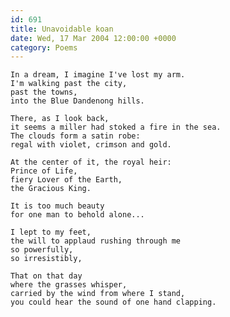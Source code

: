 ```yaml
---
id: 691
title: Unavoidable koan
date: Wed, 17 Mar 2004 12:00:00 +0000
category: Poems
---
```


    In a dream, I imagine I've lost my arm.  
    I'm walking past the city,  
    past the towns,  
    into the Blue Dandenong hills.

    There, as I look back,  
    it seems a miller had stoked a fire in the sea.  
    The clouds form a satin robe:  
    regal with violet, crimson and gold.

    At the center of it, the royal heir:  
    Prince of Life,  
    fiery Lover of the Earth,  
    the Gracious King.

    It is too much beauty  
    for one man to behold alone...

    I lept to my feet,  
    the will to applaud rushing through me  
    so powerfully,  
    so irresistibly,

    That on that day  
    where the grasses whisper,  
    carried by the wind from where I stand,  
    you could hear the sound of one hand clapping.


